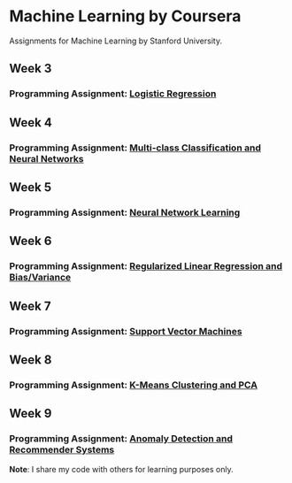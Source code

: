 # Machine Learning by Coursera
Assignments for Machine Learning by Stanford University.

## Week 3
### Programming Assignment: [Logistic Regression](https://github.com/pvardanis/machine-learning-coursera/tree/master/machine-learning-ex2/machine-learning-ex2)

## Week 4
### Programming Assignment: [Multi-class Classification and Neural Networks](https://github.com/pvardanis/machine-learning-coursera/tree/master/machine-learning-ex3/machine-learning-ex3)

## Week 5
### Programming Assignment: [Neural Network Learning](https://github.com/pvardanis/machine-learning-coursera/tree/master/machine-learning-ex4/machine-learning-ex4)

## Week 6
### Programming Assignment: [Regularized Linear Regression and Bias/Variance](https://github.com/pvardanis/machine-learning-coursera/tree/master/machine-learning-ex5/machine-learning-ex5)

## Week 7
### Programming Assignment: [Support Vector Machines](https://github.com/pvardanis/machine-learning-coursera/tree/master/machine-learning-ex6/machine-learning-ex6)

## Week 8
### Programming Assignment: [K-Means Clustering and PCA](https://github.com/pvardanis/machine-learning-coursera/tree/master/machine-learning-ex7/machine-learning-ex7)

## Week 9
### Programming Assignment: [Anomaly Detection and Recommender Systems](https://github.com/pvardanis/machine-learning-coursera/tree/master/machine-learning-ex8/machine-learning-ex8)

**Note**: I share my code with others for learning purposes only.

